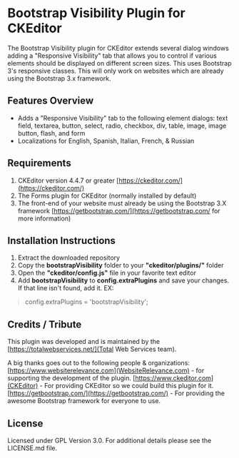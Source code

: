 # Bootstrap Visibility Plugin for CKEditor
The Bootstrap Visibility plugin for CKEditor extends several dialog windows adding a "Responsive Visibility" tab that allows you to control if various elements should be displayed on different screen sizes. This uses Bootstrap 3's responsive classes. This will only work on websites which are already using the Bootstrap 3.x framework.

## Features Overview
* Adds a "Responsive Visibility" tab to the following element dialogs: text field, textarea, button, select, radio, checkbox, div, table, image, image button, flash, and form
* Localizations for English, Spanish, Italian, French, & Russian

## Requirements
1. CKEditor version 4.4.7 or greater [https://ckeditor.com/](https://ckeditor.com/)
1. The Forms plugin for CKEditor (normally installed by default)
1. The front-end of your website must already be using the Bootstrap 3.X framework [https://getbootstrap.com/](https://getbootstrap.com/ for more information)

## Installation Instructions
1. Extract the downloaded repository
1. Copy the **bootstrapVisibility** folder to your **"ckeditor/plugins/"** folder
1. Open the **"ckeditor/config.js"** file in your favorite text editor
1. Add **bootstrapVisibility** to **config.extraPlugins** and save your changes. If that line isn't found, add it. EX:

> config.extraPlugins = 'bootstrapVisibility';

## Credits / Tribute
This plugin was developed and is maintained by the [https://totalwebservices.net/](Total Web Services team).

A big thanks goes out to the following people & organizations:
[https://www.websiterelevance.com](WebsiteRelevance.com) - for supporting the development of the plugin.
[https://www.ckeditor.com](CKEditor) - For providing CKEditor so we could build this plugin for it.
[https://getbootstrap.com/](https://getbootstrap.com/) - For providing the awesome Bootstrap framework for everyone to use.

## License
Licensed under GPL Version 3.0. For additional details please see the LICENSE.md file.